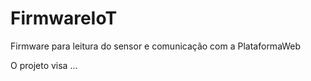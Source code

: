 # FirmwareIoT
Firmware para leitura do sensor e comunicação com a PlataformaWeb

O projeto visa ...
